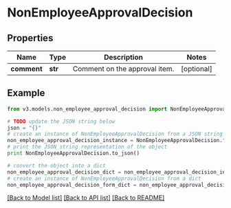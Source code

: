 # NonEmployeeApprovalDecision


## Properties
Name | Type | Description | Notes
------------ | ------------- | ------------- | -------------
**comment** | **str** | Comment on the approval item. | [optional] 

## Example

```python
from v3.models.non_employee_approval_decision import NonEmployeeApprovalDecision

# TODO update the JSON string below
json = "{}"
# create an instance of NonEmployeeApprovalDecision from a JSON string
non_employee_approval_decision_instance = NonEmployeeApprovalDecision.from_json(json)
# print the JSON string representation of the object
print NonEmployeeApprovalDecision.to_json()

# convert the object into a dict
non_employee_approval_decision_dict = non_employee_approval_decision_instance.to_dict()
# create an instance of NonEmployeeApprovalDecision from a dict
non_employee_approval_decision_form_dict = non_employee_approval_decision.from_dict(non_employee_approval_decision_dict)
```
[[Back to Model list]](../README.md#documentation-for-models) [[Back to API list]](../README.md#documentation-for-api-endpoints) [[Back to README]](../README.md)


